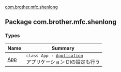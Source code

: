 [com.brother.mfc.shenlong](./index.md)

## Package com.brother.mfc.shenlong

### Types

| Name | Summary |
|---|---|
| [App](-app/index.md) | `class App : `[`Application`](https://developer.android.com/reference/android/app/Application.html)<br>アプリケーション DIの設定も行う |
